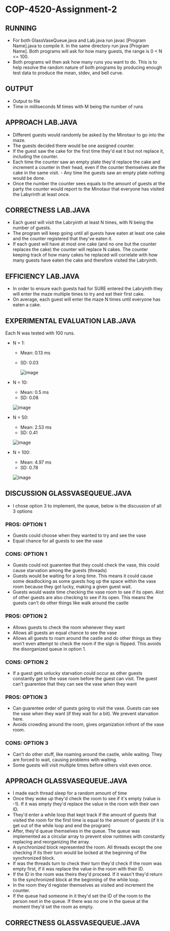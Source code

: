 # COP-4520-Assignment-2
## RUNNING
- For both GlassVaseQueue.java and Lab.java run javac [Program Name].java to compile it. In the same directory run java [Program Name]. Both programs will ask for how many guests, the range is 0 < N <= 100.
- Both programs wil then ask how many runs you want to do. This is to help resolve the random nature of both programs by producing enough test data to produce the mean, stdev, and bell curve.

## OUTPUT
- Output to file
- Time in milliseconds M times with M being the number of runs

## APPROACH LAB.JAVA
- Different guests would randomly be asked by the Minotaur to go into the maze. 
- The guests decided there would be one assigned counter. 
- If the guest saw the cake for the first time they'd eat it but not replace it, including the counter.
- Each time the counter saw an empty plate they'd replace the cake and increment a counter in their head, even if the counter themselves ate the cake in the same visit. - Any time the guests saw an empty plate nothing would be done. 
- Once the number the counter sees equals to the amount of guests at the party the counter would report to the Minotaur that everyone has visited the Labyrinth at least once.

## CORRECTNESS LAB.JAVA
- Each guest will visit the Labryinth at least N times, with N being the number of guests.
- The program will keep going until all guests have eaten at least one cake and the counter registered that they've eaten it.
- If each guest will have at most one cake (and no one but the counter replaces the cake) the counter will replace N cakes. The counter keeping track of how many cakes he replaced will correlate with how many guests have eaten the cake and therefore visited the Labryinth.

## EFFICIENCY LAB.JAVA
- In order to ensure each guests had for SURE entered the Labryinth they will enter the maze multiple times to try and eat their first cake.
- On average, each guest will enter the maze N times until everyone has eaten a cake.

## EXPERIMENTAL EVALUATION LAB.JAVA
Each N was tested with 100 runs.
- N = 1:
  - Mean: 0.13 ms
  - SD: 0.03
  
    ![image](https://user-images.githubusercontent.com/105519245/220185984-8e0a8c6e-28c3-434f-b6b8-d9f165cb7cbe.png)
    
- N = 10:
  - Mean: 0.5 ms
  - SD: 0.08
  
   ![image](https://user-images.githubusercontent.com/105519245/220185279-4102d429-dfeb-450d-bfa1-843e4b538406.png)
   
- N = 50:
  - Mean: 2.53 ms
  - SD: 0.41
  
   ![image](https://user-images.githubusercontent.com/105519245/220185615-b77689f5-52c8-4cb6-8573-9863ea8151e9.png)
   
- N = 100:
  - Mean: 4.97 ms
  - SD: 0.78 
  
   ![image](https://user-images.githubusercontent.com/105519245/220185817-db94bc33-6e8d-48c6-aea6-eb92171df57f.png)

## DISCUSSION GLASSVASEQUEUE.JAVA
- I chose option 3 to implement, the queue, below is the discussion of all 3 options

### PROS: OPTION 1
- Guests could choose when they wanted to try and see the vase
- Equal chance for all guests to see the vase
### CONS: OPTION 1
- Guests could not guarentee that they could check the vase, this could cause starvation among the guests (threads)
- Guests would be waiting for a long time. This means it could cause some deadlocking as some guests hog up the space within the vase room because they got lucky, making a given guest wait.
- Guests would waste time checking the vase room to see if its open. Alot of other guests are also checking to see if its open. This means the guests can't do other things like walk around the castle

### PROS: OPTION 2
- Allows guests to check the room whenever they want
- Allows all guests an equal chance to see the vase
- Allows all guests to roam around the castle and do other things as they won't even attempt to check the room if the sign is flipped. This avoids the disorganized queue in option 1.
### CONS: OPTION 2
- If a guest gets unlucky starvation could occur as other guests constantly get to the vase room before the guest can visit. The guest can't guarentee that they can see the vase when they want

### PROS: OPTION 3
- Can guarentee order of guests going to visit the vase. Guests can see the vase when they want (if they wait for a bit). We prevent starvation here.
- Avoids crowding around the room, gives organization infront of the vase room.

### CONS: OPTION 3
- Can't do other stuff, like roaming around the castle, while waiting. They are forced to wait, causing problems with waiting.
- Some guests will visit multiple times before others visit even once.

## APPROACH GLASSVASEQUEUE.JAVA
- I made each thread sleep for a random amount of time
- Once they woke up they'd check the room to see if it's empty (value is -1). If it was empty they'd replace the value in the room with their own ID.
- They'd enter a while loop that kept track if the amount of guests that visited the room for the first time is equal to the amount of guests (if it is get out of the while loop and end the program)
- After, they'd queue themselves in the queue. The queue was implemented as a circular array to prevent slow runtimes with constantly replacing and reorganizing the array.
- A synchronized block represented the room. All threads except the one checking if its their turn would be locked at the beginning of the synchronized block. 
- If was the threads turn to check their turn they'd check if the room was empty first, if it was replace the value in the room with their ID.
- If the ID in the room was theirs they'd proceed. If it wasn't they'd return to the synchronized block at the beginning of the while loop.
- In the room they'd register themselves as visited and increment the counter.
- If the queue had someone in it they'd set the ID of the room to the person next in the queue. If there was no one in the queue at the moment they'd set the room as empty.

## CORRECTNESS GLASSVASEQUEUE.JAVA

